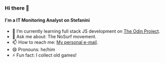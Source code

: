 ### Hi there 👋

#### I'm a IT Monitoring Analyst on Stefanini

- 🌱 I’m currently learning full stack JS development on [The Odin Project](https://www.theodinproject.com/).
- 💬 Ask me about: The NoSurf movement.
- 📫 How to reach me: [My personal e-mail](mailto:lsdorosario@gmail.com).
- 😄 Pronouns: he/him
- ⚡ Fun fact: I collect old games!

